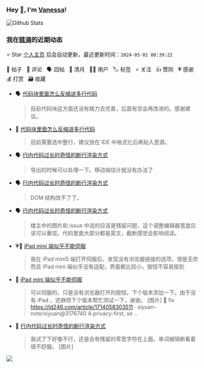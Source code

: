 ### Hey 👋, I'm [Vanessa](http://vanessa.b3log.org/)!

![Github Stats](https://github-readme-stats.vercel.app/api?username=Vanessa219&show_icons=true)

<!--events start -->

### 我在[链滴](https://ld246.com)的近期动态

⭐️ Star [个人主页](https://github.com/Vanessa219/Vanessa219) 后会自动更新，最近更新时间：`2024-05-01 08:39:22`

📝 帖子 &nbsp; 💬 评论 &nbsp; 🗣 回帖 &nbsp; 🌙 清月 &nbsp; 👨‍💻 用户 &nbsp; 🏷️ 标签 &nbsp; ⭐️ 关注 &nbsp; 👍 赞同 &nbsp; 💗 感谢 &nbsp; 💰 打赏 &nbsp; 🗃 收藏

* 🗣 [代码块里面怎么反缩进多行代码](https://ld246.com/article/1714444734128/comment/1714446414787#comments)

  > 目前代码块这方面还没有精力去完善，后面有空会再改进的。感谢建议。
* 💬 [代码块里面怎么反缩进多行代码](https://ld246.com/article/1714444734128/comment/1714445369239#comments)

  > 目前需要选中整行，建议放在 IDE 中格式化后再贴入思源。
* 🗣 [行内代码过长时奇怪的断行渲染方式](https://ld246.com/article/1714223772557/comment/1714312597417#comments)

  > 导出的时候可以处理一下。移动端估计就没有办法了
* 🗣 [行内代码过长时奇怪的断行渲染方式](https://ld246.com/article/1714223772557/comment/1714313897365#comments)

  > DOM 结构改不了了。
* 🗣 [行内代码过长时奇怪的断行渲染方式](https://ld246.com/article/1714223772557/comment/1714284538826#comments)

  > 楼主中的图片和 issue 中说的应该是残留问题，这个调整编辑器宽度应该可以重现。代码里面大部分都是英文，截断感觉会影响阅读。
* 💗📝 [iPad mini 端似乎不能伺服](https://ld246.com/article/1714058303511)

  > 我在 iPad mini5 端打开伺服后，发现没有浏览器链接的选项，很是无奈 而且 iPad mini 端似乎没有适配，界面都比较小，按钮不容易按到
* 💬 [iPad mini 端似乎不能伺服](https://ld246.com/article/1714058303511/comment/1714310933461#comments)

  > 可以伺服的，只是没有浏览器打开的按钮。下个版本添加一下。由于没有 iPad ，还麻烦下个版本帮忙测试一下，谢谢。 [图片] :art: fix https://ld246.com/article/1714058303511 · siyuan-note/siyuan@3176740 A privacy-first, se ..
* 💬 [行内代码过长时奇怪的断行渲染方式](https://ld246.com/article/1714223772557/comment/1714279183769#comments)

  > 我试了下好像不行，还是会有残留的零宽字符在上面。单词被隔断看着很不舒服。 [图片]


<!--events end -->

<a title="Hits" target="_blank" href="https://github.com/Vanessa219/Vanessa219"><img src="https://hits.b3log.org/Vanessa219/Vanessa219.svg"></a>
